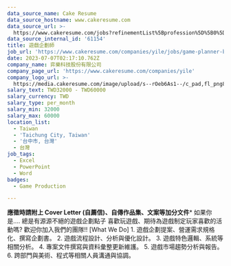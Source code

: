 ```yaml
---
data_source_name: Cake Resume
data_source_hostname: www.cakeresume.com
data_source_url: >-
  https://www.cakeresume.com/jobs?refinementList%5Bprofession%5D%5B0%5D=game-production&range%5Bsalary_range%5D%5Bmin%5D=100000
data_source_internal_id: '61154'
title: 遊戲企劃師
job_url: 'https://www.cakeresume.com/companies/yile/jobs/game-planner-b4347b'
date: 2023-07-07T02:17:10.762Z
company_name: 弈樂科技股份有限公司
company_page_url: 'https://www.cakeresume.com/companies/yile'
company_logo_url: >-
  https://media.cakeresume.com/image/upload/s--rOeb6As1--/c_pad,fl_png8,h_200,w_200/v1638436925/sbm0h46brjypgpd3n1fm.png
salary_text: TWD32000 - TWD60000
salary_currency: TWD
salary_type: per_month
salary_min: 32000
salary_max: 60000
location_list:
  - Taiwan
  - 'Taichung City, Taiwan'
  - '台中市, 台灣'
  - 台灣
job_tags:
  - Excel
  - PowerPoint
  - Word
badges:
  - Game Production

---
```


**應徵時請附上 Cover Letter (自薦信)、自傳作品集、文案等加分文件*** 如果你是…. 總是有源源不絕的遊戲企劃點子 喜歡玩遊戲、期待為遊戲制定玩家喜歡的活動嗎? 歡迎你加入我們的團隊!! [What We Do] 1. 遊戲企劃提案、營運需求規格化、撰寫企劃書。 2. 遊戲流程設計、分析與優化設計。 3. 遊戲特色邏輯、系統等相關分析。 4. 專案文件撰寫與資料彙整更新維護。 5. 遊戲市場趨勢分析與報告。 6. 跨部門與美術、程式等相關人員溝通與協調。